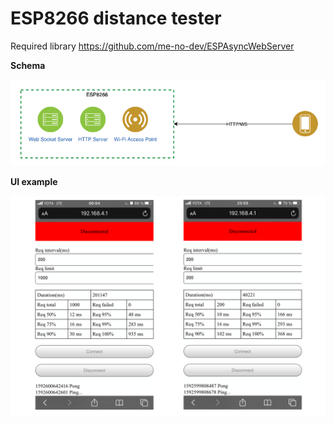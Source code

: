 # ESP8266 distance tester

Required library https://github.com/me-no-dev/ESPAsyncWebServer

**Schema**

![](./schema.png)

**UI example**

![](./test.png)